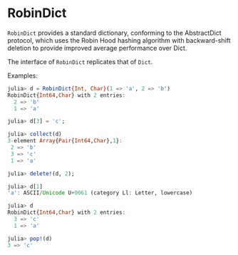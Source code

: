 # RobinDict

`RobinDict` provides a standard dictionary, conforming to the AbstractDict protocol, which uses the Robin Hood hashing algorithm with backward-shift deletion to provide improved average performance over Dict.

The interface of `RobinDict` replicates that of `Dict`.

Examples:

```julia
julia> d = RobinDict{Int, Char}(1 => 'a', 2 => 'b')
RobinDict{Int64,Char} with 2 entries:
  2 => 'b'
  1 => 'a'

julia> d[3] = 'c';

julia> collect(d)
3-element Array{Pair{Int64,Char},1}:
 2 => 'b'
 3 => 'c'
 1 => 'a'

julia> delete!(d, 2);

julia> d[1]
'a': ASCII/Unicode U+0061 (category Ll: Letter, lowercase)

julia> d
RobinDict{Int64,Char} with 2 entries:
  3 => 'c'
  1 => 'a'

julia> pop!(d)
3 => 'c'
```

